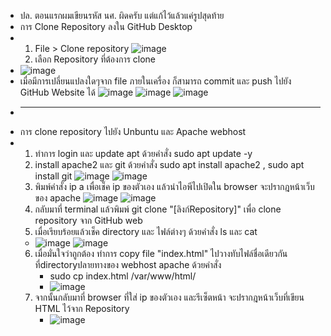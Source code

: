 - ปล. ตอนแรกผมเขียนรหัส นศ. ผิดครับ แต่แก้ไว้แล้วแค่รูปสุดท้าย
- การ Clone Repository ลงใน GitHub Desktop
- 1. File > Clone repository
![image](https://github.com/ShaLeeZ2002/CE341_ID1398/assets/149044605/10c01abb-e112-437c-8f7f-27717b9f305e)
  2. เลือก Repository ที่ต้องการ clone
- ![image](https://github.com/ShaLeeZ2002/CE341_ID1398/assets/149044605/7df1dab8-1002-4f6b-af52-ad8a655f1495)
- เมื่อมีการเปลี่ยนแปลงใดๆจาก file ภายในเครื่อง ก็สามารถ commit และ push ไปยัง GitHub Website ได้
![image](https://github.com/ShaLeeZ2002/CE341_ID1398/assets/149044605/8a354196-0f8e-4806-9167-ba3281b84ff9)
![image](https://github.com/ShaLeeZ2002/CE341_ID1398/assets/149044605/b7e0c2b9-8a37-4185-845e-069bbd6de48f)
![image](https://github.com/ShaLeeZ2002/CE341_ID1398/assets/149044605/5090d972-2a28-4c4e-8871-0aec325702f8)
- __________________
- การ clone repository ไปยัง Unbuntu และ Apache webhost
- 1. ทำการ login และ update apt ด้วยคำสั่ง sudo apt update -y
  2. install apache2 และ git ด้วยคำสั่ง sudo apt install apache2 , sudo apt install git
![image](https://github.com/ShaLeeZ2002/CE341_ID1398/assets/149044605/174e63b0-f8c4-403c-8809-3e3690ea44d0)
![image](https://github.com/ShaLeeZ2002/CE341_ID1398/assets/149044605/9f806e0a-0075-49ca-bd59-48874fb74321)
  3. พิมพ์คำสั่ง ip a เพื่อเช็ค ip ของตัวเอง แล้วนำไอพีไปเปิดใน browser จะปรากฎหน้าเว็บของ apache
![image](https://github.com/ShaLeeZ2002/CE341_ID1398/assets/149044605/6503b9b5-64f9-445e-a613-9ed86479eb1f)
![image](https://github.com/ShaLeeZ2002/CE341_ID1398/assets/149044605/d9e3dfd2-9a7d-4852-9f03-d2b911eb6801)
  4. กลับมาที่ terminal แล้วพิมพ์ git clone "[ลิงก์Repository]" เพื่อ clone repository จาก GitHub web
  5. เมื่อเรียบร้อยแล้วเช็ค directory และ ไฟล์ต่างๆ ด้วยคำสั่ง ls และ cat
  - ![image](https://github.com/ShaLeeZ2002/CE341_ID1398/assets/149044605/b3f6ff3a-e07f-4444-8514-a52bf6b6585b)
![image](https://github.com/ShaLeeZ2002/CE341_ID1398/assets/149044605/441e6996-b2b4-438c-b8c0-d5f179bc44c9)
  6. เมื่อมั่นใจว่าถูกต้อง ทำการ copy file "index.html" ไปวางทับไฟล์ชื่อเดียวกันที่directoryปลายทางของ webhost apache ด้วยคำสั่ง
     - sudo cp index.html /var/www/html/
     - ![image](https://github.com/ShaLeeZ2002/CE341_ID1398/assets/149044605/d0442a4b-8687-4e9c-9da3-10bbcbca63e0)
  7. จากนั้นกลับมาที่ browser ที่ใส่ ip ของตัวเอง และรีเซ็ตหน้า จะปรากฎหน้าเว็บที่เขียน HTML ไว้จาก Repository
     - ![image](https://github.com/ShaLeeZ2002/CE341_ID1398/assets/149044605/46c8cd83-c389-47d6-bbd5-8a0542625ce9)















